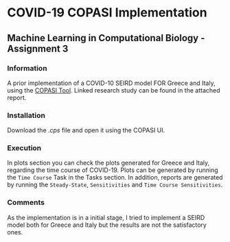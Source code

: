 # COVID-19 COPASI Implementation
## Machine Learning in Computational Biology - Assignment 3

### Information
A prior implementation of a COVID-10 SEIRD model FOR Greece and Italy, using the [COPASI Tool](http://copasi.org/Research/).
Linked research study can be found in the attached report.

### Installation
Download the *.cps* file and open it using the COPASI UI.

### Execution
In plots section you can check the plots generated for Greece and Italy, regarding the time course of COVID-19. Plots can be generated by running the `Time Course` Task in the Tasks section. In addition, reports are generated by running the `Steady-State`, `Sensitivities` and `Time Course Sensitivities`.

### Comments
As the implementation is in a initial stage, I tried to implement a SEIRD model both for Greece and Italy but the results are not the satisfactory ones.
